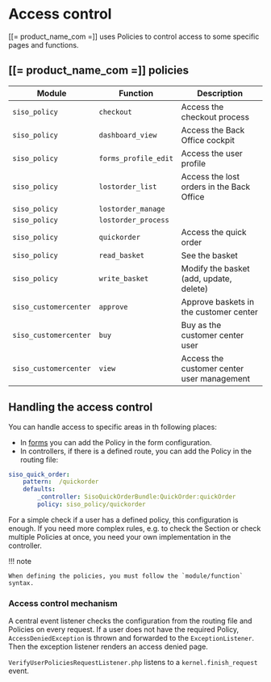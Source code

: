 # Access control

[[= product_name_com =]] uses Policies to control access to some specific pages and functions.

## [[= product_name_com =]] policies

|Module|Function|Description|
|--- |--- |--- |
|`siso_policy`|`checkout`|Access the checkout process|
|`siso_policy`|`dashboard_view`|Access the Back Office cockpit|
|`siso_policy`|`forms_profile_edit`|Access the user profile|
|`siso_policy`|`lostorder_list`|Access the lost orders in the Back Office|
|`siso_policy`|`lostorder_manage`||
|`siso_policy`|`lostorder_process`||
|`siso_policy`|`quickorder`|Access the quick order|
|`siso_policy`|`read_basket`|See the basket|
|`siso_policy`|`write_basket`|Modify the basket (add, update, delete)|
|`siso_customercenter`|`approve`|Approve baskets in the customer center|
|`siso_customercenter`|`buy`|Buy as the customer center user|
|`siso_customercenter`|`view`|Access the customer center user management|

## Handling the access control

You can handle access to specific areas in th following places:

- In [forms](../forms/forms.md) you can add the Policy in the form configuration. 
- In controllers, if there is a defined route, you can add the Policy in the routing file:

``` yaml
siso_quick_order:
    pattern:  /quickorder
    defaults:
        _controller: SisoQuickOrderBundle:QuickOrder:quickOrder
        policy: siso_policy/quickorder
```

For a simple check if a user has a defined policy, this configuration is enough.
If you need more complex rules, e.g. to check the Section or check multiple Policies at once,
you need your own implementation in the controller.

!!! note

    When defining the policies, you must follow the `module/function` syntax.

### Access control mechanism

A central event listener checks the configuration from the routing file and Policies on every request.
If a user does not have the required Policy, `AccessDeniedException` is thrown and forwarded to the `ExceptionListener`.
Then the exception listener renders an access denied page.

`VerifyUserPoliciesRequestListener.php` listens to a `kernel.finish_request` event.
